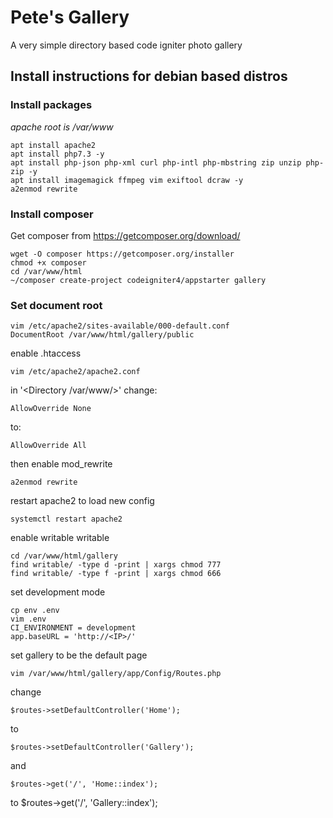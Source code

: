 # Pete's Gallery

A very simple directory based code igniter photo gallery

## Install instructions for debian based distros
### Install packages
*apache root is /var/www*

    apt install apache2
    apt install php7.3 -y
    apt install php-json php-xml curl php-intl php-mbstring zip unzip php-zip -y
    apt install imagemagick ffmpeg vim exiftool dcraw -y
    a2enmod rewrite
### Install composer
Get composer from https://getcomposer.org/download/

    wget -O composer https://getcomposer.org/installer
    chmod +x composer
    cd /var/www/html
    ~/composer create-project codeigniter4/appstarter gallery
### Set document root

    vim /etc/apache2/sites-available/000-default.conf
    DocumentRoot /var/www/html/gallery/public
enable .htaccess

    vim /etc/apache2/apache2.conf
in '<Directory /var/www/>' change:

    AllowOverride None
to:

    AllowOverride All
then enable mod_rewrite

    a2enmod rewrite
restart apache2 to load new config

    systemctl restart apache2
enable writable writable
    
    cd /var/www/html/gallery
    find writable/ -type d -print | xargs chmod 777
    find writable/ -type f -print | xargs chmod 666
set development mode

    cp env .env
    vim .env
    CI_ENVIRONMENT = development
    app.baseURL = 'http://<IP>/'
set gallery to be the default page

    vim /var/www/html/gallery/app/Config/Routes.php
change

    $routes->setDefaultController('Home');
to

    $routes->setDefaultController('Gallery');
and

    $routes->get('/', 'Home::index');
to
    $routes->get('/', 'Gallery::index');
